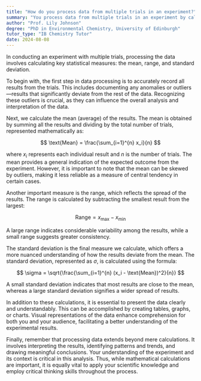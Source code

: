 ```yaml
---
title: "How do you process data from multiple trials in an experiment?"
summary: "You process data from multiple trials in an experiment by calculating the mean, range, and standard deviation."
author: "Prof. Lily Johnson"
degree: "PhD in Environmental Chemistry, University of Edinburgh"
tutor_type: "IB Chemistry Tutor"
date: 2024-08-08
---
```


In conducting an experiment with multiple trials, processing the data involves calculating key statistical measures: the mean, range, and standard deviation.

To begin with, the first step in data processing is to accurately record all results from the trials. This includes documenting any anomalies or outliers—results that significantly deviate from the rest of the data. Recognizing these outliers is crucial, as they can influence the overall analysis and interpretation of the data.

Next, we calculate the mean (average) of the results. The mean is obtained by summing all the results and dividing by the total number of trials, represented mathematically as:

$$
\text{Mean} = \frac{\sum_{i=1}^{n} x_i}{n}
$$

where $x_i$ represents each individual result and $n$ is the number of trials. The mean provides a general indication of the expected outcome from the experiment. However, it is important to note that the mean can be skewed by outliers, making it less reliable as a measure of central tendency in certain cases.

Another important measure is the range, which reflects the spread of the results. The range is calculated by subtracting the smallest result from the largest:

$$
\text{Range} = x_{\text{max}} - x_{\text{min}}
$$

A large range indicates considerable variability among the results, while a small range suggests greater consistency.

The standard deviation is the final measure we calculate, which offers a more nuanced understanding of how the results deviate from the mean. The standard deviation, represented as $\sigma$, is calculated using the formula:

$$
\sigma = \sqrt{\frac{\sum_{i=1}^{n} (x_i - \text{Mean})^2}{n}}
$$

A small standard deviation indicates that most results are close to the mean, whereas a large standard deviation signifies a wider spread of results.

In addition to these calculations, it is essential to present the data clearly and understandably. This can be accomplished by creating tables, graphs, or charts. Visual representations of the data enhance comprehension for both you and your audience, facilitating a better understanding of the experimental results.

Finally, remember that processing data extends beyond mere calculations. It involves interpreting the results, identifying patterns and trends, and drawing meaningful conclusions. Your understanding of the experiment and its context is critical in this analysis. Thus, while mathematical calculations are important, it is equally vital to apply your scientific knowledge and employ critical thinking skills throughout the process.
    